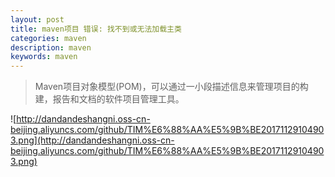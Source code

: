 ```yaml
---
layout: post
title: maven项目 错误: 找不到或无法加载主类
categories: maven
description: maven
keywords: maven
---
```

> Maven项目对象模型(POM)，可以通过一小段描述信息来管理项目的构建，报告和文档的软件项目管理工具。

![http://dandandeshangni.oss-cn-beijing.aliyuncs.com/github/TIM%E6%88%AA%E5%9B%BE20171129104903.png](http://dandandeshangni.oss-cn-beijing.aliyuncs.com/github/TIM%E6%88%AA%E5%9B%BE20171129104903.png)